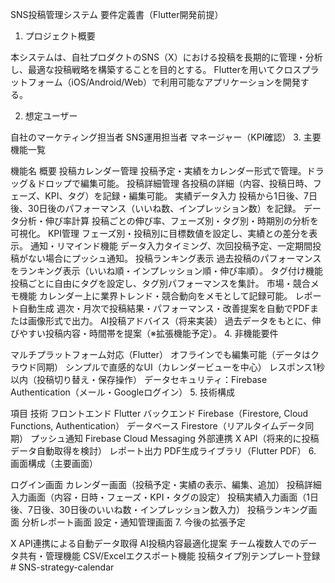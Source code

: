 SNS投稿管理システム 要件定義書（Flutter開発前提）

1. プロジェクト概要

本システムは、自社プロダクトのSNS（X）における投稿を長期的に管理・分析し、最適な投稿戦略を構築することを目的とする。
Flutterを用いてクロスプラットフォーム（iOS/Android/Web）で利用可能なアプリケーションを開発する。

2. 想定ユーザー

自社のマーケティング担当者
SNS運用担当者
マネージャー（KPI確認）
3. 主要機能一覧

機能名	概要
投稿カレンダー管理	投稿予定・実績をカレンダー形式で管理。ドラッグ＆ドロップで編集可能。
投稿詳細管理	各投稿の詳細（内容、投稿日時、フェーズ、KPI、タグ）を記録・編集可能。
実績データ入力	投稿から1日後、7日後、30日後のパフォーマンス（いいね数、インプレッション数）を記録。
データ分析・伸び率計算	投稿ごとの伸び率、フェーズ別・タグ別・時期別の分析を可視化。
KPI管理	フェーズ別・投稿別に目標数値を設定し、実績との差分を表示。
通知・リマインド機能	データ入力タイミング、次回投稿予定、一定期間投稿がない場合にプッシュ通知。
投稿ランキング表示	過去投稿のパフォーマンスをランキング表示（いいね順・インプレッション順・伸び率順）。
タグ付け機能	投稿ごとに自由にタグを設定し、タグ別パフォーマンスを集計。
市場・競合メモ機能	カレンダー上に業界トレンド・競合動向をメモとして記録可能。
レポート自動生成	週次・月次で投稿結果・パフォーマンス・改善提案を自動でPDFまたは画像形式で出力。
AI投稿アドバイス（将来実装）	過去データをもとに、伸びやすい投稿内容・時間帯を提案（※拡張機能予定）。
4. 非機能要件

マルチプラットフォーム対応（Flutter）
オフラインでも編集可能（データはクラウド同期）
シンプルで直感的なUI（カレンダービューを中心）
レスポンス1秒以内（投稿切り替え・保存操作）
データセキュリティ：Firebase Authentication（メール・Googleログイン）
5. 技術構成

項目	技術
フロントエンド	Flutter
バックエンド	Firebase（Firestore, Cloud Functions, Authentication）
データベース	Firestore（リアルタイムデータ同期）
プッシュ通知	Firebase Cloud Messaging
外部連携	X API（将来的に投稿データ自動取得を検討）
レポート出力	PDF生成ライブラリ（Flutter PDF）
6. 画面構成（主要画面）

ログイン画面
カレンダー画面（投稿予定・実績の表示、編集、追加）
投稿詳細入力画面（内容・日時・フェーズ・KPI・タグの設定）
投稿実績入力画面（1日後、7日後、30日後のいいね数・インプレッション数入力）
投稿ランキング画面
分析レポート画面
設定・通知管理画面
7. 今後の拡張予定

X API連携による自動データ取得
AI投稿内容最適化提案
チーム複数人でのデータ共有・管理機能
CSV/Excelエクスポート機能
投稿タイプ別テンプレート登録# SNS-strategy-calendar
